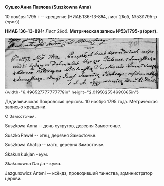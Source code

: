 **Сушко Анна Павлова (Suszkowna Anna)**

10 ноября 1795 г -- крещение (НИАБ 136-13-894, лист 26об, №53/1795-р
(ориг)).

**НИАБ 136-13-894:** Лист 26об. **Метрическая запись №53/1795-р
(ориг).**

![](./media/3a30c3b70d8fe3852c1141bcf71cad38116f607f.png){width="6.496527777777778in"
height="2.019562554680665in"}

Дедиловичская Покровская церковь. 10 ноября 1795 года. Метрическая
запись о крещении.

С Замосточья.

Suszkowa Anna -- дочь супругов, деревня Замосточье.

Suszko Paweł -- отец, деревня Замосточье.

Suszkowa Ahafija -- мать, деревня Замосточье.

Skakun Łukjan - кум.

Skakunowna Daryia - кума.

Jazgunowicz Antoni -- ксёндз, проводивший таинства, администратор
церкви.
